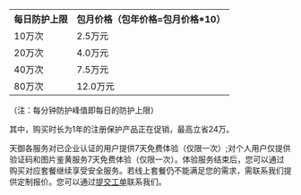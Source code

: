 <table class="t">
<tbody><tr>
<th> <b>每日防护上限</b>
</th><th> <b>包月价格（包年价格=包月价格*10）</b>
</th></tr>
<tr>
<td> 10万次
</td><td> 2.5万元
<tr>
<td> 20万次
</td><td> 4.0万元
<tr>
<td> 40万次
</td><td> 7.5万元
<tr>
<td> 80万次
</td><td> 12.0万元
</tbody></table>

（注：每分钟防护峰值即每日的防护上限）

其中，购买时长为1年的注册保护产品正在促销，最高立省24万。

天御各服务对已企业认证的用户提供7天免费体验（仅限一次）;对个人用户仅提供验证码和图片鉴黄服务7天免费体验（仅限一次）。体验服务结束后，您可以通过购买对应套餐继续享受安全服务。若线上套餐仍不能满足您的需求，需联系我们提供定制报价。您可以通过[提交工单](http://tcecqpoc.fsphere.cn/service/professional.html)联系我们。
